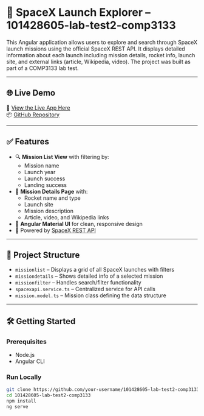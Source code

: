 # 🚀 SpaceX Launch Explorer – 101428605-lab-test2-comp3133

This Angular application allows users to explore and search through SpaceX launch missions using the official SpaceX REST API. It displays detailed information about each launch including mission details, rocket info, launch site, and external links (article, Wikipedia, video). The project was built as part of a COMP3133 lab test.

---

## 🌐 Live Demo

🔗 [View the Live App Here](https://101428605spacex.vercel.app)  
📦 [GitHub Repository](https://github.com/Harshlikescoding/101428605-lab-test2-COMP3133)

---

## ✅ Features

- 🔍 **Mission List View** with filtering by:
  - Mission name
  - Launch year
  - Launch success
  - Landing success
- 📄 **Mission Details Page** with:
  - Rocket name and type
  - Launch site
  - Mission description
  - Article, video, and Wikipedia links
- 🎨 **Angular Material UI** for clean, responsive design
- 📡 Powered by [SpaceX REST API](https://github.com/r-spacex/SpaceX-API)

---

## 📁 Project Structure

- `missionlist` – Displays a grid of all SpaceX launches with filters
- `missiondetails` – Shows detailed info of a selected mission
- `missionfilter` – Handles search/filter functionality
- `spacexapi.service.ts` – Centralized service for API calls
- `mission.model.ts` – Mission class defining the data structure

---

## 🛠️ Getting Started

### Prerequisites

- Node.js
- Angular CLI

### Run Locally

```bash
git clone https://github.com/your-username/101428605-lab-test2-comp3133
cd 101428605-lab-test2-comp3133
npm install
ng serve

